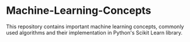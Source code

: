 # Machine-Learning-Concepts
This repository contains important machine learning concepts, commonly used algorithms and their implementation in Python's Scikit Learn library.
